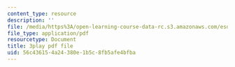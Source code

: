 ```yaml
---
content_type: resource
description: ''
file: /media/https%3A/open-learning-course-data-rc.s3.amazonaws.com/esd-051j-engineering-innovation-and-design-fall-2012/56c436154a24380e1b5c8fb5afe4bfba_O5Vh5nCMMmA.pdf
file_type: application/pdf
resourcetype: Document
title: 3play pdf file
uid: 56c43615-4a24-380e-1b5c-8fb5afe4bfba
---
```

